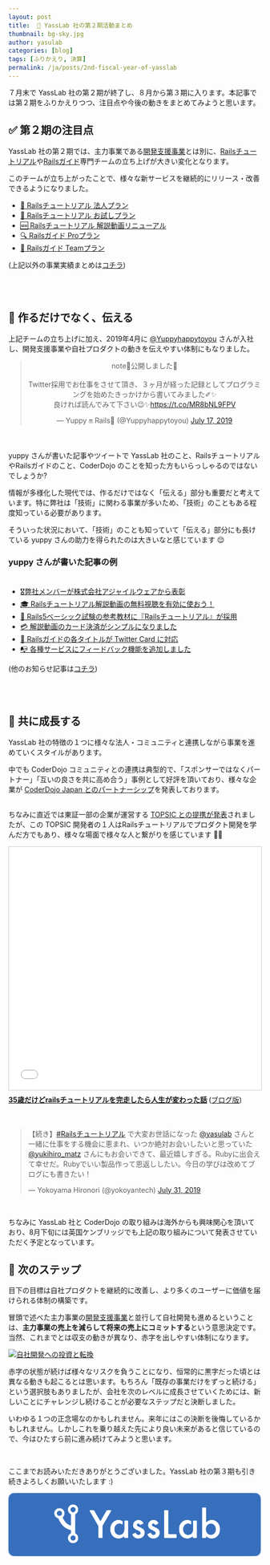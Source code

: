```yaml
---
layout: post
title:  🏢 YassLab 社の第２期活動まとめ
thumbnail: bg-sky.jpg
author: yasulab
categories: [blog]
tags: [ふりかえり, 決算]
permalink: /ja/posts/2nd-fiscal-year-of-yasslab
---
```


７月末で YassLab 社の第２期が終了し、８月から第３期に入ります。本記事では第２期をふりかえりつつ、注目点や今後の動きをまとめてみようと思います。

## ✅ 第２期の注目点

YassLab 社の第２期では、主力事業である[開発支援事業](https://yasslab.jp/ja/agile)とは別に、[Railsチュートリアル](https://railstutorial.jp/)や[Railsガイド](https://railsguides.jp/)専門チームの立ち上げが大きい変化となります。

このチームが立ち上がったことで、様々な新サービスを継続的にリリース・改善できるようになりました。

- [🏢 Railsチュートリアル 法人プラン](https://railstutorial.jp/business)
- [👀 Railsチュートリアル お試しプラン](https://railstutorial.jp/trial)
- [🆕 Railsチュートリアル 解説動画リニューアル](https://railstutorial.jp/screencast)
- [🔍 Railsガイド Proプラン](https://railsguides.jp/pro)
- [👥 Railsガイド Teamプラン](https://railsguides.jp/team)

<div class="center" style="padding-bottom: 50px;">(上記以外の事業実績まとめは<a href="/ja/works">コチラ</a>)</div>

## 📜 作るだけでなく、伝える

上記チームの立ち上げに加え、2019年4月に [@Yuppyhappytoyou](https://twitter.com/Yuppyhappytoyou) さんが入社し、開発支援事業や自社プロダクトの動きを伝えやすい体制にもなりました。

<div class="center" style="margin-bottom: 50px;" align="center">
  <blockquote class="twitter-tweet"><p lang="ja" dir="ltr">note📒公開しました🎉<br><br>Twitter採用でお仕事をさせて頂き、３ヶ月が経った記録としてプログラミングを始めたきっかけから書いてみました✐✨<br>良ければ読んでみて下さい😉✨<a href="https://t.co/MR8bNL9FPV">https://t.co/MR8bNL9FPV</a></p>&mdash; Yuppy 🔛 Rails💎 (@Yuppyhappytoyou) <a href="https://twitter.com/Yuppyhappytoyou/status/1151414654620487680?ref_src=twsrc%5Etfw">July 17, 2019</a></blockquote>
</div>

yuppy さんが書いた記事やツイートで YassLab 社のこと、RailsチュートリアルやRailsガイドのこと、CoderDojo のことを知った方もいらっしゃるのではないでしょうか?

情報が多様化した現代では、作るだけではなく「伝える」部分も重要だと考えています。特に弊社は「技術」に関わる事業が多いため、「技術」のこともある程度知っている必要があります。

そういった状況において、「技術」のことも知っていて「伝える」部分にも長けている yuppy さんの助力を得られたのは大きいなと感じています 😌

### yuppy さんが書いた記事の例<br><br>

- [🎖弊社メンバーが株式会社アジャイルウェアから表彰](https://yasslab.jp/ja/posts/hanachin-given-award-from-agileware)
- [🎓 Railsチュートリアル解説動画の無料視聴を有効に使おう！](https://yasslab.jp/ja/posts/highlight-of-railstutorial-screencast)
- [🏫 Rails5ベーシック試験の参考教材に『Railsチュートリアル』が採用](https://yasslab.jp/ja/posts/rails5-basic-with-tutorial)
- [💳 解説動画のカード決済がシンプルになりました](https://yasslab.jp/ja/posts/change-payment-system-to-stripe)
- [📱 Railsガイドの各タイトルが Twitter Card に対応](https://yasslab.jp/ja/posts/railsduides-twitter-card)
- [📭 各種サービスにフィードバック機能を追加しました](https://yasslab.jp/ja/posts/feature-request-form)

<div class="center" style="padding-bottom: 50px;">(他のお知らせ記事は<a href="/ja/posts">コチラ</a>)</div>

## 🤝 共に成長する

YassLab 社の特徴の１つに様々な法人・コミュニティと連携しながら事業を進めていくスタイルがあります。

中でも CoderDojo コミュニティとの連携は典型的で、「スポンサーではなくパートナー」「互いの良さを共に高め合う」事例として好評を頂いており、様々な企業が [CoderDojo Japan とのパートナーシップ](https://news.coderdojo.jp/category/press/)を発表しております。

<div style="margin-bottom: 30px;">
  <script async class="speakerdeck-embed" data-id="d92b96281af3431ab19b5cd0c3f05b9c" data-ratio="1.33333333333333" src="//speakerdeck.com/assets/embed.js"></script>
</div>

ちなみに直近では東証一部の企業が運営する [TOPSIC との提携が発表](https://news.coderdojo.jp/2019/07/30/play-and-learn-with-programming-contest/)されましたが、この TOPSIC 開発者の１人はRailsチュートリアルでプロダクト開発を学んだ方でもあり、様々な場面で様々な人と繋がりを感じています 👥✨

<iframe src="//www.slideshare.net/slideshow/embed_code/key/3s81va8DZ5ZNTf" width="595" height="485" frameborder="0" marginwidth="0" marginheight="0" scrolling="no" style="border:1px solid #CCC; border-width:1px; margin-bottom:5px; max-width: 100%;" allowfullscreen> </iframe> <div style="margin-bottom:5px"> <strong> <a href="//www.slideshare.net/ssuserb75d92/35rails" title="35歳だけどrailsチュートリアルを完走したら人生が変わった話" target="_blank">35歳だけどrailsチュートリアルを完走したら人生が変わった話</a> </strong> (<a href="https://www.yokoyan.net/entry/2018/12/12/060000" target="_blank">ブログ版</a>)<br><br><br></div>

<blockquote class="twitter-tweet" data-conversation="none" data-cards="hidden" data-partner="tweetdeck"><p lang="ja" dir="ltr">【続き】<a href="https://twitter.com/hashtag/Rails%E3%83%81%E3%83%A5%E3%83%BC%E3%83%88%E3%83%AA%E3%82%A2%E3%83%AB?src=hash&amp;ref_src=twsrc%5Etfw">#Railsチュートリアル</a> で大変お世話になった <a href="https://twitter.com/yasulab?ref_src=twsrc%5Etfw">@yasulab</a> さんと一緒に仕事をする機会に恵まれ、いつか絶対お会いしたいと思っていた <a href="https://twitter.com/yukihiro_matz?ref_src=twsrc%5Etfw">@yukihiro_matz</a> さんにもお会いできて、最近嬉しすぎる。Rubyに出会えて幸せだ。Rubyでいい製品作って恩返ししたい。今日の学びは改めてブログにも書きたい！</p>&mdash; Yokoyama Hironori (@yokoyantech) <a href="https://twitter.com/yokoyantech/status/1156529942709936131?ref_src=twsrc%5Etfw">July 31, 2019</a></blockquote><br>

ちなみに YassLab 社と CoderDojo の取り組みは海外からも興味関心を頂いており、8月下旬には英国ケンブリッジでも上記の取り組みについて発表させていただく予定となっています。

## 🏃 次のステップ

目下の目標は自社プロダクトを継続的に改善し、より多くのユーザーに価値を届けられる体制の構築です。

冒頭で述べた主力事業の[開発支援事業](https://yasslab.jp/ja/agile)と並行して自社開発も進めるということは、**主力事業の売上を減らして将来の売上にコミットする**という意思決定です。当然、これまでとは収支の動きが異なり、赤字を出しやすい体制になります。

[![自社開発への投資と転換](https://i.gyazo.com/97f14f562338db9a9849a34fcec7dfcc.png)](https://speakerdeck.com/yasslab/case-studies-of-less-code-payments?slide=17)

赤字の状態が続けば様々なリスクを負うことになり、恒常的に黒字だった頃とは異なる動きも起こるとは思います。もちろん「既存の事業だけをずっと続ける」という選択肢もありましたが、会社を次のレベルに成長させていくためには、新しいことにチャレンジし続けることが必要なステップだと決断しました。

いわゆる１つの正念場なのかもしれません。来年にはこの決断を後悔しているかもしれません。しかしこれを乗り越えた先により良い未来があると信じているので、今はひたすら前に進み続けてみようと思います。

<br>

ここまでお読みいただきありがとうございました。YassLab 社の第３期も引き続きよろしくお願いいたします :)



[![YassLab Inc.](/img/logos/800x200.png)](/)


